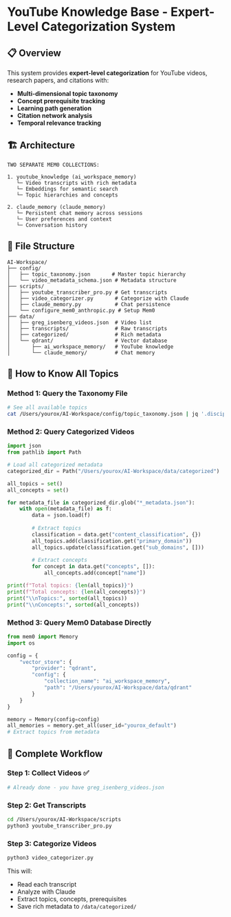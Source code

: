 # YouTube Knowledge Base - Expert-Level Categorization System

## 📋 Overview

This system provides **expert-level categorization** for YouTube videos, research papers, and citations with:
- **Multi-dimensional topic taxonomy**
- **Concept prerequisite tracking**
- **Learning path generation**
- **Citation network analysis**
- **Temporal relevance tracking**

## 🏗️ Architecture

```
TWO SEPARATE MEM0 COLLECTIONS:

1. youtube_knowledge (ai_workspace_memory)
   └─ Video transcripts with rich metadata
   └─ Embeddings for semantic search
   └─ Topic hierarchies and concepts

2. claude_memory (claude_memory)
   └─ Persistent chat memory across sessions
   └─ User preferences and context
   └─ Conversation history
```

## 📁 File Structure

```
AI-Workspace/
├── config/
│   ├── topic_taxonomy.json       # Master topic hierarchy
│   └── video_metadata_schema.json # Metadata structure
├── scripts/
│   ├── youtube_transcriber_pro.py # Get transcripts
│   ├── video_categorizer.py       # Categorize with Claude
│   ├── claude_memory.py           # Chat persistence
│   └── configure_mem0_anthropic.py # Setup Mem0
├── data/
│   ├── greg_isenberg_videos.json  # Video list
│   ├── transcripts/               # Raw transcripts
│   ├── categorized/               # Rich metadata
│   └── qdrant/                    # Vector database
│       ├── ai_workspace_memory/   # YouTube knowledge
│       └── claude_memory/         # Chat memory
```

## 🎯 How to Know All Topics

### Method 1: Query the Taxonomy File
```bash
# See all available topics
cat /Users/yourox/AI-Workspace/config/topic_taxonomy.json | jq '.disciplines'
```

### Method 2: Query Categorized Videos
```python
import json
from pathlib import Path

# Load all categorized metadata
categorized_dir = Path("/Users/yourox/AI-Workspace/data/categorized")

all_topics = set()
all_concepts = set()

for metadata_file in categorized_dir.glob("*_metadata.json"):
    with open(metadata_file) as f:
        data = json.load(f)
        
        # Extract topics
        classification = data.get("content_classification", {})
        all_topics.add(classification.get("primary_domain"))
        all_topics.update(classification.get("sub_domains", []))
        
        # Extract concepts
        for concept in data.get("concepts", []):
            all_concepts.add(concept["name"])

print(f"Total topics: {len(all_topics)}")
print(f"Total concepts: {len(all_concepts)}")
print("\\nTopics:", sorted(all_topics))
print("\\nConcepts:", sorted(all_concepts))
```


### Method 3: Query Mem0 Database Directly
```python
from mem0 import Memory
import os

config = {
    "vector_store": {
        "provider": "qdrant",
        "config": {
            "collection_name": "ai_workspace_memory",
            "path": "/Users/yourox/AI-Workspace/data/qdrant"
        }
    }
}

memory = Memory(config=config)
all_memories = memory.get_all(user_id="yourox_default")
# Extract topics from metadata
```

## 🚀 Complete Workflow

### Step 1: Collect Videos ✅
```bash
# Already done - you have greg_isenberg_videos.json
```

### Step 2: Get Transcripts
```bash
cd /Users/yourox/AI-Workspace/scripts
python3 youtube_transcriber_pro.py
```

### Step 3: Categorize Videos
```bash
python3 video_categorizer.py
```

This will:
- Read each transcript
- Analyze with Claude
- Extract topics, concepts, prerequisites
- Save rich metadata to `/data/categorized/`
